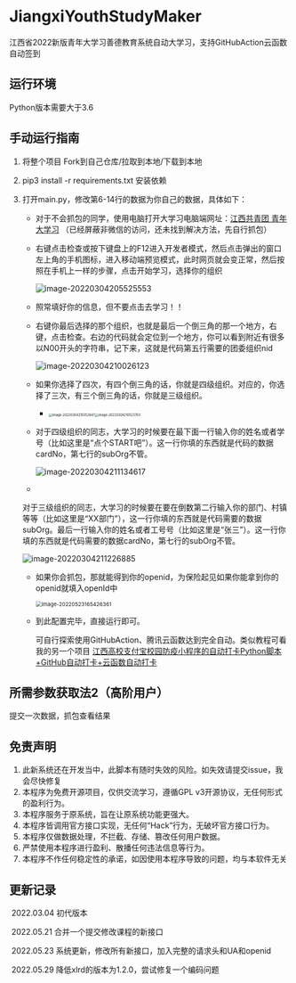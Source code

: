 # JiangxiYouthStudyMaker

江西省2022新版青年大学习善德教育系统自动大学习，支持GitHubAction云函数自动签到

## 运行环境

Python版本需要大于3.6

## 手动运行指南

1. 将整个项目 Fork到自己仓库/拉取到本地/下载到本地

2. pip3 install -r requirements.txt 安装依赖

3. 打开main.py，修改第6-14行的数据为你自己的数据，具体如下：

    - 对于不会抓包的同学，使用电脑打开大学习电脑端网址：[江西共青团 青年大学习](http://osscache.vol.jxmfkj.com/html/h5_index.html)
      （已经屏蔽非微信的访问，还未找到解决方法，先自行抓包）

    - 右键点击检查或按下键盘上的F12进入开发者模式，然后点击弹出的窗口左上角的手机图标，进入移动端预览模式，此时网页就会变正常，然后按照在手机上一样的步骤，点击开始学习，选择你的组织

      ![image-20220304205525553](README/image-20220304205525553.png)

    - 照常填好你的信息，但不要点击去学习！！

    - 右键你最后选择的那个组织，也就是最后一个倒三角的那一个地方，右键，点击检查。右边的代码就会定位到一个地方，你可以看到附近有很多以N00开头的字符串，记下来，这就是代码第五行需要的团委组织nid

      ![image-20220304210026123](README/image-20220304210026123.png)

    - 如果你选择了四次，有四个倒三角的话，你就是四级组织。对应的，你选择了三次，有三个倒三角的话，你就是三级组织。

        - <img src="README/image-20220304210352847.png" alt="image-20220304210352847" style="zoom:40%;" /><img src="README/image-20220304210523703.png" alt="image-20220304210523703" style="zoom:40%;" />

    - 对于四级组织的同志，大学习的时候要在最下面一行输入你的姓名或者学号（比如这里是“点个START吧”）。这一行你填的东西就是代码的数据cardNo，第七行的subOrg不管。

      ![image-20220304211134617](README/image-20220304211134617.png)

    -
   对于三级组织的同志，大学习的时候要在要在倒数第二行输入你的部门、村镇等等（比如这里是“XX部门”），这一行你填的东西就是代码需要的数据subOrg。最后一行输入你的姓名或者工号号（比如这里是“张三”）。这一行你填的东西就是代码需要的数据cardNo，第七行的subOrg不管。

   ![image-20220304211226885](README/image-20220304211226885.png)

    - 如果你会抓包，那就能得到你的openid，为保险起见如果你能拿到你的openid就填入openId中

      <img src="README/image-20220523165426361.png" alt="image-20220523165426361" style="zoom:67%;" />

    - 到此配置完毕，直接运行即可。

      可自行探索使用GitHubAction、腾讯云函数达到完全自动。类似教程可看我的另一个项目 [江西高校支付宝校园防疫小程序的自动打卡Python脚本+GitHub自动打卡+云函数自动打卡](https://github.com/XYZliang/AutoZFBXiaoYuanFangYiSign)

## 所需参数获取法2（高阶用户）

提交一次数据，抓包查看结果

## 免责声明

1. 此新系统还在开发当中，此脚本有随时失效的风险。如失效请提交issue，我会尽快修复
2. 本程序为免费开源项目，仅供交流学习，遵循GPL v3开源协议，无任何形式的盈利行为。
3. 本程序服务于原系统，旨在让原系统功能更强大。
4. 本程序皆调用官方接口实现，无任何“Hack”行为，无破坏官方接口行为。
5. 本程序仅做数据处理，不拦截、存储、篡改任何用户数据。
6. 严禁使用本程序进行盈利、散播任何违法信息等行为。
7. 本程序不作任何稳定性的承诺，如因使用本程序导致的问题，均与本软件无关

## 更新记录

​ 2022.03.04 初代版本

​ 2022.05.21 合并一个提交修改课程的新接口

​ 2022.05.23 系统更新，修改所有新接口，加入完整的请求头和UA和openid

​ 2022.05.29 降低xlrd的版本为1.2.0，尝试修复一个编码问题
